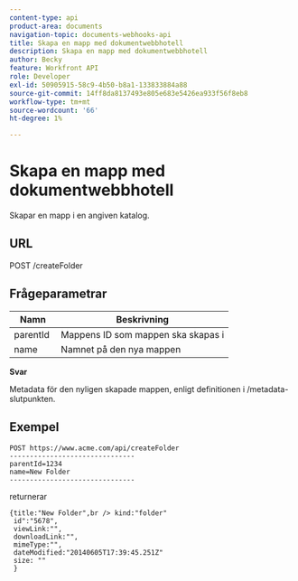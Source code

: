 ```yaml
---
content-type: api
product-area: documents
navigation-topic: documents-webhooks-api
title: Skapa en mapp med dokumentwebbhotell
description: Skapa en mapp med dokumentwebbhotell
author: Becky
feature: Workfront API
role: Developer
exl-id: 50905915-58c9-4b50-b8a1-133833884a88
source-git-commit: 14ff8da8137493e805e683e5426ea933f56f8eb8
workflow-type: tm+mt
source-wordcount: '66'
ht-degree: 1%

---
```



# Skapa en mapp med dokumentwebbhotell

Skapar en mapp i en angiven katalog.

## URL

POST /createFolder

## Frågeparametrar

| **Namn** | **Beskrivning** |
|---|---|
| parentId  | Mappens ID som mappen ska skapas i |
| name  | Namnet på den nya mappen |




**Svar**

Metadata för den nyligen skapade mappen, enligt definitionen i /metadata-slutpunkten.

## Exempel

```
POST https://www.acme.com/api/createFolder
­­­­­­­­­­­­­­­­­­­­­­­­­­­­­­­-------------------------------
parentId=1234
name=New Folder 
-------------------------------
```

returnerar

```
{title:"New Folder",br /> kind:"folder"
 id":"5678",
 viewLink:"",
 downloadLink:"",
 mimeType:"",
 dateModified:"2014­06­05T17:39:45.251Z"
 size: ""
 }
```
